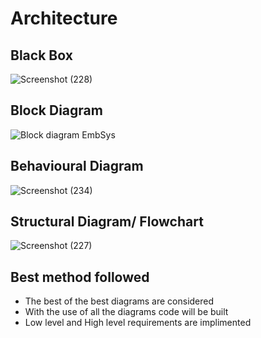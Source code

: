 # Architecture

## Black Box
![Screenshot (228)](https://user-images.githubusercontent.com/42509490/155834819-0c1687c7-6275-4996-bb24-75e96938209d.png)

## Block Diagram
![Block diagram EmbSys](https://user-images.githubusercontent.com/42509490/155846259-a19bbb9b-a821-4b2a-993b-a5f67de15d80.png)

## Behavioural Diagram
![Screenshot (234)](https://user-images.githubusercontent.com/42509490/155850272-b0eb14c9-2436-4bd5-8e20-079416ba0c8a.png)

## Structural Diagram/ Flowchart
![Screenshot (227)](https://user-images.githubusercontent.com/42509490/155833154-4395fcd1-1a22-4737-9e90-5f9fa67c6042.png)

## Best method followed
* The best of the best diagrams are considered
* With the use of all the diagrams code will be built
* Low level and High level requirements are implimented
